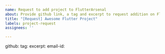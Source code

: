 ```yaml
---
name: Request to add project to FlutterArsenal
about: Provide github link, a tag and excerpt to request addition on FlutterArsenal
title: "[Request] Awesome Flutter Project"
labels: project-request
assignees: ''

---
```


<!-- Please provide links and information in the following format -->

github:     <!-- Github repository link to the project -->
tag:        <!-- one tag to add to your project -->
excerpt:    <!-- max 100 words summary -->
email-id:           <!-- please provide email id for further communications-->